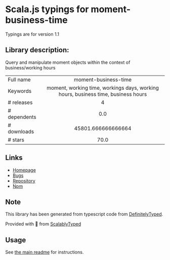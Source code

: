 
# Scala.js typings for moment-business-time

Typings are for version 1.1

## Library description:
Query and manipulate moment objects within the context of business/working hours

|                    |                 |
| ------------------ | :-------------: |
| Full name          | moment-business-time |
| Keywords           | moment, working time, workings days, working hours, business time, business hours |
| # releases         | 4 |
| # dependents       | 0.0 |
| # downloads        | 45801.666666666664 |
| # stars            | 70.0 |

## Links
- [Homepage](https://github.com/lennym/moment-business-time)
- [Bugs](https://github.com/lennym/moment-business-time/issues)
- [Repository](https://github.com/lennym/moment-business-time)
- [Npm](https://www.npmjs.com/package/moment-business-time)
    


## Note
This library has been generated from typescript code from [DefinitelyTyped](https://definitelytyped.org).

Provided with :purple_heart: from [ScalablyTyped](https://github.com/oyvindberg/ScalablyTyped)

## Usage
See [the main readme](../../readme.md) for instructions.


